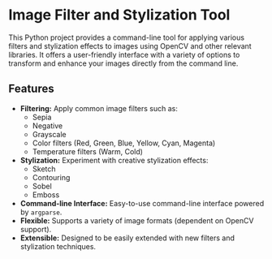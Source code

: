 # Image Filter and Stylization Tool

This Python project provides a command-line tool for applying various filters and stylization effects to images using OpenCV and other relevant libraries. 
It offers a user-friendly interface with a variety of options to transform and enhance your images directly from the command line.

## Features

*   **Filtering:** Apply common image filters such as:
    *   Sepia
    *   Negative
    *   Grayscale
    *   Color filters (Red, Green, Blue, Yellow, Cyan, Magenta)
    *   Temperature filters (Warm, Cold)
*   **Stylization:** Experiment with creative stylization effects:
    *   Sketch
    *   Contouring
    *   Sobel
    *   Emboss
*   **Command-line Interface:**  Easy-to-use command-line interface powered by `argparse`.
*   **Flexible:** Supports a variety of image formats (dependent on OpenCV support).
*   **Extensible:** Designed to be easily extended with new filters and stylization techniques.

